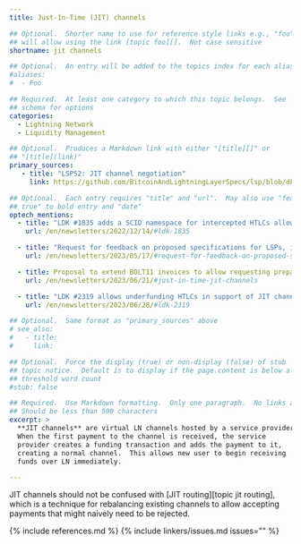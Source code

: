 ```yaml
---
title: Just-In-Time (JIT) channels

## Optional.  Shorter name to use for reference style links e.g., "foo"
## will allow using the link [topic foo][].  Not case sensitive
shortname: jit channels

## Optional.  An entry will be added to the topics index for each alias
#aliases:
#  - Foo

## Required.  At least one category to which this topic belongs.  See
## schema for options
categories:
  - Lightning Network
  - Liquidity Management

## Optional.  Produces a Markdown link with either "[title][]" or
## "[title](link)"
primary_sources:
   - title: "LSPS2: JIT channel negotiation"
     link: https://github.com/BitcoinAndLightningLayerSpecs/lsp/blob/d812a6481f9ff08cc16ab94807483205040de53b/LSPS2/README.md

## Optional.  Each entry requires "title" and "url".  May also use "feature:
## true" to bold entry and "date"
optech_mentions:
  - title: "LDK #1835 adds a SCID namespace for intercepted HTLCs allowing LSPs to open a JIT channel"
    url: /en/newsletters/2022/12/14/#ldk-1835

  - title: "Request for feedback on proposed specifications for LSPs, including LSPS2: JIT channels"
    url: /en/newsletters/2023/05/17/#request-for-feedback-on-proposed-specifications-for-lsps

  - title: Proposal to extend BOLT11 invoices to allow requesting prepayment for submarine swaps
    url: /en/newsletters/2023/06/21/#just-in-time-jit-channels

  - title: "LDK #2319 allows underfunding HTLCs in support of JIT channel creation"
    url: /en/newsletters/2023/06/28/#ldk-2319

## Optional.  Same format as "primary_sources" above
# see_also:
#   - title:
#     link:

## Optional.  Force the display (true) or non-display (false) of stub
## topic notice.  Default is to display if the page.content is below a
## threshold word count
#stub: false

## Required.  Use Markdown formatting.  Only one paragraph.  No links allowed.
## Should be less than 500 characters
excerpt: >
  **JIT channels** are virtual LN channels hosted by a service provider.
  When the first payment to the channel is received, the service
  provider creates a funding transaction and adds the payment to it,
  creating a normal channel.  This allows new user to begin receiving
  funds over LN immediately.

---
```

JIT channels should not be confused with [JIT routing][topic jit
routing], which is a technique for rebalancing existing channels to
allow accepting payments that might naively need to be rejected.

{% include references.md %}
{% include linkers/issues.md issues="" %}
